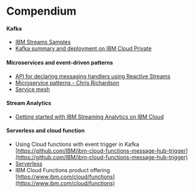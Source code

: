 # Compendium

#### Kafka

* [IBM Streams Samples](https://ibmstreams.github.io/samples/)
* [Kafka summary and deployment on IBM Cloud Private](./kafka/readme.md)

#### Microservices and event-driven patterns

* [API for declaring messaging handlers using Reactive Streams](https://github.com/eclipse/microprofile-reactive-messaging/blob/master/spec/src/main/asciidoc/architecture.asciidoc)
* [Microservice patterns - Chris Richardson](https://www.manning.com/books/microservices-patterns)
* [Service mesh](https://github.com/ibm-cloud-architecture/refarch-integration/blob/master/docs/service-mesh/readme.md)

#### Stream Analytics

* [Getting started with IBM Streaming Analytics on IBM Cloud](https://console.bluemix.net/docs/services/StreamingAnalytics/t_starter_app_deploy.html#starterapps_deploy)


#### Serverless and cloud function

* Using Cloud functions with event trigger in Kafka [https://github.com/IBM/ibm-cloud-functions-message-hub-trigger](https://github.com/IBM/ibm-cloud-functions-message-hub-trigger)
* [Serverless](https://github.com/ibm-cloud-architecture/refarch-integration/tree/master/docs/serverless)
* IBM Cloud Functions product offering [https://www.ibm.com/cloud/functions](https://www.ibm.com/cloud/functions)